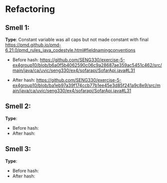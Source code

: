 # Refactoring



## Smell 1: 

**Type**: Constant variable was all caps but not made constant with final
https://pmd.github.io/pmd-6.21.0/pmd_rules_java_codestyle.html#fieldnamingconventions

* Before hash: https://github.com/SENG330/exercise-5-ex4group10/blob/b6a0f5b4062590c06c9a28687ae359ac5451c462/src/main/java/ca/uvic/seng330/ex4/sofarapi/SofarApi.java#L31

* After hash: https://github.com/SENG330/exercise-5-ex4group10/blob/ba1eb97a39f174ccb77b1ee45e3d85f241a9c8e9/src/main/java/ca/uvic/seng330/ex4/sofarapi/SofarApi.java#L31

  

## Smell 2:

**Type**: 

* Before hash: 
* After hash: 



## Smell 3:

**Type**: 

* Before hash: 
* After hash: 

